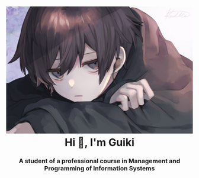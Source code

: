<h1 align="center">
  <br>
  <a href=""><img src="https://github.com/Guiki18/Guiki18/blob/main/images/wallpaper.jpg?raw=true" alt="Yuichiro"></a>
  <br>
  Hi 👋, I'm Guiki 
  <br>
</h1>
<h3 align="center">A student of a professional course in Management and Programming of Information Systems</h3>